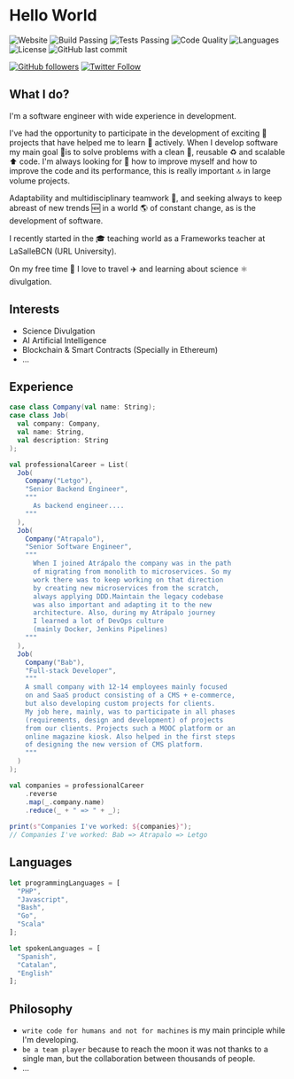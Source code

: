 # Hello World
![Website](https://img.shields.io/website?url=http%3A%2F%2Fwww.fernandopradas.com)
![Build Passing](https://img.shields.io/badge/build-passing-brightgreen)
![Tests Passing](https://img.shields.io/badge/test-passing-brightgreen)
![Code Quality](https://img.shields.io/badge/code%20quality-A-brightgreen)
![Languages](https://img.shields.io/badge/languages-5-blue)
![License](https://img.shields.io/badge/license-MIT-green)
![GitHub last commit](https://img.shields.io/github/last-commit/letnando/webpage)

[![GitHub followers](https://img.shields.io/github/followers/fnandot?style=social)](https://github.com/fnandot)
[![Twitter Follow](https://img.shields.io/twitter/follow/fnandot?style=social)](https://twitter.com/intent/follow?screen_name=fnandot)

## What I do?

I'm a software engineer with wide experience in development.

I've had the opportunity to participate in the development of exciting 🤩 projects that have helped me to learn 🤔 actively. When I develop software my main goal 🚩is to solve problems with a clean 🧽, reusable ♻️ and scalable ⬆️ code. I'm always looking for 🔎 how to improve myself and how to improve the code and its performance, this is really important 🔝 in large volume projects.

Adaptability and multidisciplinary teamwork 👥, and seeking always to keep abreast of new trends 🆕 in a world 🌎 of constant change, as is the development of software.

I recently started in the 🎓 teaching world as a Frameworks teacher at LaSalleBCN (URL University).

On my free time 🥳 I love to travel ✈️ and learning about science ⚛ divulgation. 

## Interests

+ Science Divulgation
+ AI Artificial Intelligence
+ Blockchain & Smart Contracts (Specially in Ethereum)
+ ...

## Experience
```scala
case class Company(val name: String);
case class Job(
  val company: Company, 
  val name: String, 
  val description: String
);

val professionalCareer = List(
  Job(
    Company("Letgo"),
    "Senior Backend Engineer",
    """
      As backend engineer....
    """
  ),
  Job(
    Company("Atrapalo"),
    "Senior Software Engineer",
    """
      When I joined Atrápalo the company was in the path 
      of migrating from monolith to microservices. So my 
      work there was to keep working on that direction 
      by creating new microservices from the scratch, 
      always applying DDD.Maintain the legacy codebase 
      was also important and adapting it to the new 
      architecture. Also, during my Atrápalo journey 
      I learned a lot of DevOps culture 
      (mainly Docker, Jenkins Pipelines)
    """
  ),
  Job(
    Company("Bab"),
    "Full-stack Developer",
    """     
    A small company with 12-14 employees mainly focused 
    on and SaaS product consisting of a CMS + e-commerce, 
    but also developing custom projects for clients.
    My job here, mainly, was to participate in all phases 
    (requirements, design and development) of projects 
    from our clients. Projects such a MOOC platform or an 
    online magazine kiosk. Also helped in the first steps 
    of designing the new version of CMS platform.
    """
  )
);

val companies = professionalCareer
    .reverse
    .map(_.company.name)
    .reduce(_ + " => " + _);
    
print(s"Companies I've worked: ${companies}");
// Companies I've worked: Bab => Atrapalo => Letgo
```

## Languages
```javascript
let programmingLanguages = [
  "PHP",
  "Javascript",
  "Bash",
  "Go",
  "Scala"
];

let spokenLanguages = [
  "Spanish",
  "Catalan",
  "English"
];
```

## Philosophy

- `write code for humans and not for machines` is my main principle while I'm developing. 
- `be a team player` because to reach the moon it was not thanks to a single man, but the collaboration between thousands of people.
- ...
